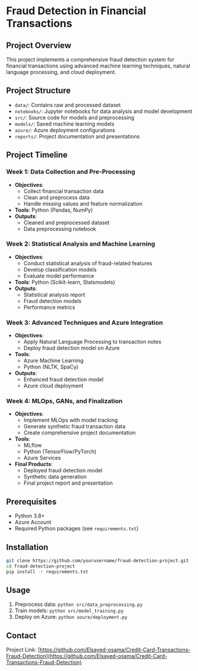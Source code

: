# Fraud Detection in Financial Transactions

## Project Overview
This project implements a comprehensive fraud detection system for financial transactions using advanced machine learning techniques, natural language processing, and cloud deployment.

## Project Structure
- `data/`: Contains raw and processed dataset
- `notebooks/`: Jupyter notebooks for data analysis and model development
- `src/`: Source code for models and preprocessing
- `models/`: Saved machine learning models
- `azure/`: Azure deployment configurations
- `reports/`: Project documentation and presentations

## Project Timeline

### Week 1: Data Collection and Pre-Processing
- **Objectives**:
  - Collect financial transaction data
  - Clean and preprocess data
  - Handle missing values and feature normalization
- **Tools**: Python (Pandas, NumPy)
- **Outputs**: 
  - Cleaned and preprocessed dataset
  - Data preprocessing notebook

### Week 2: Statistical Analysis and Machine Learning
- **Objectives**:
  - Conduct statistical analysis of fraud-related features
  - Develop classification models
  - Evaluate model performance
- **Tools**: Python (Scikit-learn, Statsmodels)
- **Outputs**:
  - Statistical analysis report
  - Fraud detection models
  - Performance metrics

### Week 3: Advanced Techniques and Azure Integration
- **Objectives**:
  - Apply Natural Language Processing to transaction notes
  - Deploy fraud detection model on Azure
- **Tools**: 
  - Azure Machine Learning
  - Python (NLTK, SpaCy)
- **Outputs**:
  - Enhanced fraud detection model
  - Azure cloud deployment

### Week 4: MLOps, GANs, and Finalization
- **Objectives**:
  - Implement MLOps with model tracking
  - Generate synthetic fraud transaction data
  - Create comprehensive project documentation
- **Tools**: 
  - MLflow
  - Python (TensorFlow/PyTorch)
  - Azure Services
- **Final Products**:
  - Deployed fraud detection model
  - Synthetic data generation
  - Final project report and presentation

## Prerequisites
- Python 3.8+
- Azure Account
- Required Python packages (see `requirements.txt`)

## Installation
```bash
git clone https://github.com/yourusername/fraud-detection-project.git
cd fraud-detection-project
pip install -r requirements.txt
```

## Usage
1. Preprocess data: `python src/data_preprocessing.py`
2. Train models: `python src/model_training.py`
3. Deploy on Azure: `python azure/deployment.py`


## Contact

Project Link: [https://github.com/Elsayed-osama/Credit-Card-Transactions-Fraud-Detection](https://github.com/Elsayed-osama/Credit-Card-Transactions-Fraud-Detection)
